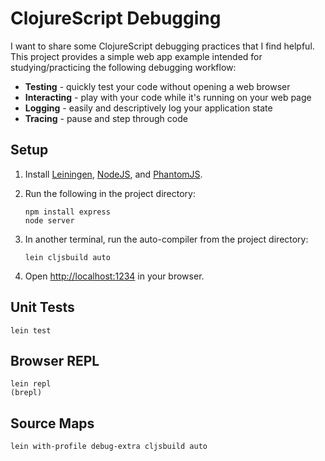 # ClojureScript Debugging

I want to share some ClojureScript debugging practices that I find helpful.
This project provides a simple web app example intended for studying/practicing
the following debugging workflow:

- __Testing__ - quickly test your code without opening a web browser
- __Interacting__ - play with your code while it's running on your web page
- __Logging__ - easily and descriptively log your application state
- __Tracing__ - pause and step through code

## Setup

1. Install [Leiningen](http://leiningen.org/), [NodeJS](http://nodejs.org/), and [PhantomJS](http://phantomjs.org/).
1. Run the following in the project directory:

    ```
    npm install express
    node server
    ```

1. In another terminal, run the auto-compiler from the project directory:

    ```
    lein cljsbuild auto
    ```

1. Open <http://localhost:1234> in your browser.

## Unit Tests

```
lein test
```

## Browser REPL

```
lein repl
(brepl)
```

## Source Maps

```
lein with-profile debug-extra cljsbuild auto
```
